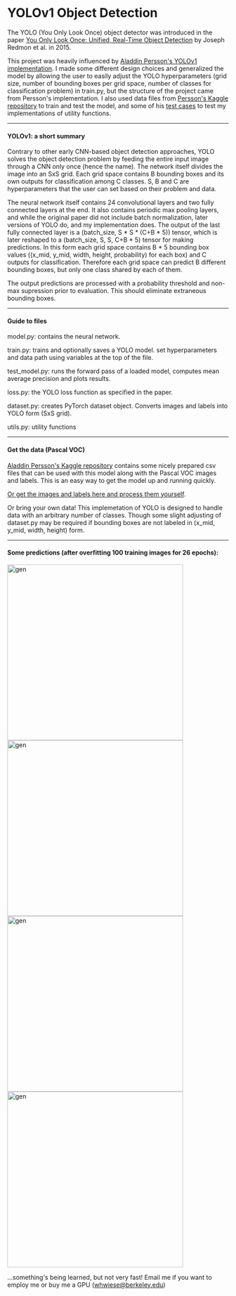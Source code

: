 # YOLOv1 Object Detection

The YOLO (You Only Look Once) object detector was introduced in the paper [You Only Look Once: Unified, Real-Time Object Detection](https://arxiv.org/abs/1506.02640) by Joseph Redmon et al. in 2015.

This project was heavily influenced by 
[Aladdin Persson's YOLOv1 implementation](https://github.com/aladdinpersson/Machine-Learning-Collection/tree/master/ML/Pytorch/object_detection/YOLO).
I made some different design choices and generalized the model by allowing the user to easily adjust the YOLO hyperparameters (grid size, number of 
bounding boxes per grid space, number of classes for classification problem) in train.py, but the structure of the project came from Persson's implementation. 
I also used data files from [Persson's Kaggle repository](https://www.kaggle.com/dataset/734b7bcb7ef13a045cbdd007a3c19874c2586ed0b02b4afc86126e89d00af8d2)
to train and test the model, and some of his [test cases](https://github.com/aladdinpersson/Machine-Learning-Collection/tree/master/ML_tests/Object_detection_tests) to test my implementations of utility functions.

---
#### YOLOv1: a short summary

Contrary to other early CNN-based object detection approaches, YOLO solves the object detection problem by feeding the entire input image
through a CNN only once (hence the name). The network itself divides the image into an SxS grid. Each grid space
contains B bounding boxes and its own outputs for classification among C classes. S, B and C are hyperparameters that the user can set based on their
problem and data.

The neural network itself contains 24 convolutional layers and two fully connected layers at the end. It also contains periodic max pooling layers, 
and while the original paper did not include batch normalization, later versions of YOLO do, and my implementation does. The output of the last 
fully connected layer is a (batch_size, S * S * (C+B * 5)) tensor, which is later reshaped to a (batch_size, S, S, C+B * 5) tensor for making predictions.
In this form each grid space contains B * 5 bounding box values ((x_mid, y_mid, width, height, probability) for each box) and C outputs for classification. 
Therefore each grid space can predict B different bounding boxes, but only one class shared by each of them.

The output predictions are processed with a probability threshold and non-max supression prior to evaluation. This should eliminate extraneous bounding boxes.

---

#### Guide to files

model.py: contains the neural network.

train.py: trains and optionally saves a YOLO model. set hyperparameters and data path using variables at the top of the file.

test_model.py: runs the forward pass of a loaded model, computes mean average precision and plots results.

loss.py: the YOLO loss function as specified in the paper.

dataset.py: creates PyTorch dataset object. Converts images and labels into YOLO form (SxS grid).

utils.py: utility functions

---

#### Get the data (Pascal VOC)

[Aladdin Persson's Kaggle repository](https://www.kaggle.com/dataset/734b7bcb7ef13a045cbdd007a3c19874c2586ed0b02b4afc86126e89d00af8d2)
 contains some nicely prepared csv files that can be used with this model along with the Pascal VOC images and labels. This is 
 an easy way to get the model up and running quickly.
 
[Or get the images and labels here and process them yourself](https://pjreddie.com/projects/pascal-voc-dataset-mirror/).

Or bring your own data! This implemetation of YOLO is designed to handle data with an arbitrary number of classes. 
Though some slight adjusting of dataset.py may be required if bounding boxes are not labeled in (x_mid, y_mid, width, height) form.

___

#### Some predictions (after overfitting 100 training images for 26 epochs):
<img src="https://github.com/whwiese/YOLOv1/blob/master/predictions/Birds.png" alt="gen" width="400"/> <img 
src="https://github.com/whwiese/YOLOv1/blob/master/predictions/DiningRoom.png" alt="gen" width="400"/> <img 
src="https://github.com/whwiese/YOLOv1/blob/master/predictions/Sheep.png" alt="gen" width="400"/> <img 
src="https://github.com/whwiese/YOLOv1/blob/master/predictions/AirplanePerson2.png" alt="gen" width="400"/>

...something's being learned, but not very fast! Email me if you want to employ me or buy me a GPU (whwiese@berkeley.edu)
